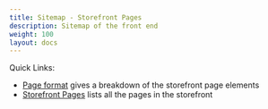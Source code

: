 ```yaml
---
title: Sitemap - Storefront Pages
description: Sitemap of the front end 
weight: 100 
layout: docs
---
```


Quick Links: 
- [Page format](/user/template/page_format/) gives a breakdown of the storefront page elements
- [Storefront Pages](/user/storefront_pages/complete_list/) lists all the pages in the storefront
